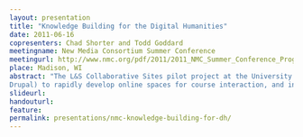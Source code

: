 ```yaml
---
layout: presentation
title: "Knowledge Building for the Digital Humanities"
date: 2011-06-16
copresenters: Chad Shorter and Todd Goddard
meetingname: New Media Consortium Summer Conference
meetingurl: http://www.nmc.org/pdf/2011/2011_NMC_Summer_Conference_Program.pdf
place: Madison, WI
abstract: "The L&S Collaborative Sites pilot project at the University of Wisconsin - Madison, a platform for the rapid development of online shared learning environments, promotes student collaboration, knowledge building, and a media-friendly learning environment. Join this in-depth discussion about how digital humanities instructors are leveraging this open source software (based on
Drupal) to rapidly develop online spaces for course interaction, and integrating learning in online and face-to-face spaces, with a focus on design decisions that make online learning arenas more effective venues for community building and collaboration."
slideurl:
handouturl:
feature: 
permalink: presentations/nmc-knowledge-building-for-dh/
---
```

